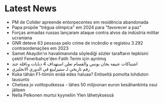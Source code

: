 # Latest News
-  PM de Colíder apreende entorpecentes em residência abandonada
-  Papa propõe "trégua olímpica" em 2024 para "favorecer a paz"
-  Forças armadas russas lançaram ataque contra alvos da indústria militar ucraniana
-  GNR deteve 63 pessoas pelo crime de incêndio e registou 3.292 contraordenações em 2023
-  Samet Akaydin'ın havalimanında söylediği sözler taraftarın tepkisini çekti! Fenerbahçe'den Fatih Terim için ayrılmış
-  اشتباكات عنيفة بخان يونس والقسام تعلن استهداف 4 دبابات وناقلة جند
-  رقم تاريخي لـ ستيرلينغ في الدوري الانجليزي
-  Kuka tähän F1-tiimiin enää edes haluaa? Entiseltä pomolta lohduton lausunto
-  Chelsea jo voittoputkessa - lähes 50 miljoonan euron kesähankinta osui jälleen
-  Nella Pelkonen murtui kyyneliin Ylen lähetyksessä
